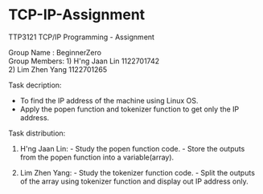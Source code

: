 # TCP-IP-Assignment

TTP3121 TCP/IP Programming - Assignment

Group Name   : BeginnerZero     
Group Members: 1) H'ng Jaan Lin	  1122701742            
	       2) Lim Zhen Yang   1122701265


Task decription:
- To find the IP address of the machine using Linux OS.
- Apply the popen function and tokenizer function to get only the IP address.


Task distribution:

1) H'ng Jaan Lin: - Study the popen function code. 
		  - Store the outputs from the popen function into a variable(array). 

2) Lim Zhen Yang: - Study the tokenizer function code.
		  - Split the outputs of the array using tokenizer function and display out
		    IP address only.
